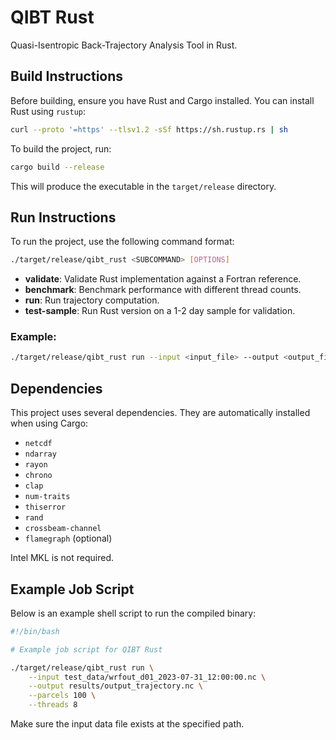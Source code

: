 # QIBT Rust

Quasi-Isentropic Back-Trajectory Analysis Tool in Rust.

## Build Instructions

Before building, ensure you have Rust and Cargo installed. You can install Rust using `rustup`:

```bash
curl --proto '=https' --tlsv1.2 -sSf https://sh.rustup.rs | sh
```

To build the project, run:

```bash
cargo build --release
```

This will produce the executable in the `target/release` directory.

## Run Instructions

To run the project, use the following command format:

```bash
./target/release/qibt_rust <SUBCOMMAND> [OPTIONS]
```

- **validate**: Validate Rust implementation against a Fortran reference.
- **benchmark**: Benchmark performance with different thread counts.
- **run**: Run trajectory computation.
- **test-sample**: Run Rust version on a 1-2 day sample for validation.

### Example:

```bash
./target/release/qibt_rust run --input <input_file> --output <output_file>
```

## Dependencies

This project uses several dependencies. They are automatically installed when using Cargo:

- `netcdf`
- `ndarray`
- `rayon`
- `chrono`
- `clap`
- `num-traits`
- `thiserror`
- `rand`
- `crossbeam-channel`
- `flamegraph` (optional)

Intel MKL is not required.

## Example Job Script

Below is an example shell script to run the compiled binary:

```bash
#!/bin/bash

# Example job script for QIBT Rust

./target/release/qibt_rust run \
    --input test_data/wrfout_d01_2023-07-31_12:00:00.nc \
    --output results/output_trajectory.nc \
    --parcels 100 \
    --threads 8
```

Make sure the input data file exists at the specified path.